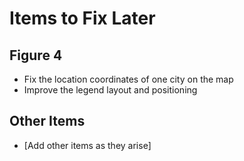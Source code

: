# Items to Fix Later

## Figure 4
- Fix the location coordinates of one city on the map
- Improve the legend layout and positioning
 
## Other Items
- [Add other items as they arise] 
